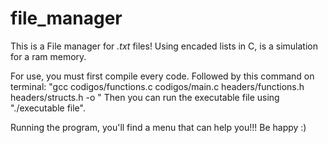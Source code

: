 # file_manager
This is a File manager for *.txt* files!
Using encaded lists in C, is a simulation for a ram memory.

For use, you must first compile every code. Followed by this command on terminal: "gcc codigos/functions.c codigos/main.c headers/functions.h headers/structs.h -o <executable file>" 
Then you can run the executable file using "./executable file". 

Running the program, you'll find a menu that can help you!!! Be happy :)